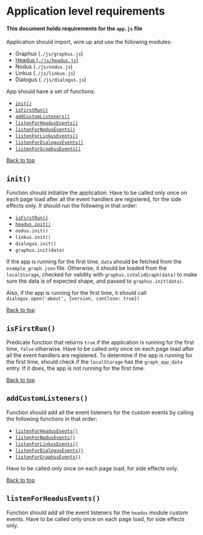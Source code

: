 # Application level requirements

#### This document holds requirements for the `app.js` file

Application should import, wire up and use the following modules:

- Graphus (`./js/graphus.js`)
- [Headus (`./js/headus.js`)](headus)
- Nodus (`./js/nodus.js`)
- Linkus (`./js/linkus.js`)
- Dialogus (`./js/dialogus.js`)

App should have a set of functions:

- [`init()`](#init)
- [`isFirstRun()`](#isfirstrun)
- [`addCustomListeners()`](#addcustomlisteners)
- [`listenForHeadusEvents()`](#listenforheadusevents)
- [`listenForNodusEvents()`](#listenfornodusevents)
- [`listenForLinkusEvents()`](#listenforlinkusevents)
- [`listenForDialogusEvents()`](#listenfordialogusevents)
- [`listenForGraphusEvents()`](#listenforgraphusevents)
   
[Back to top](#application-level-requirements)

## `init()`

Function should initialize the application. Have to be called only once on each page load after all the event handlers are registered, for the side effects only. It should run the following in that order:

- [`isFirstRun()`](#isfirstrun)
- [`headus.init()`](headus#init)
- `nodus.init()`
- `linkus.init()`
- `dialogus.init()`
- `graphus.init(data)`

If the app is running for the first time, `data` should be fetched from the `example_graph.json` file. Otherwise, it should be loaded from the `localStorage`, checked for validity with `graphus.isValidGraph(data)` to make sure the data is of expected shape, and passed to `graphus.init(data)`.

Also, if the app is running for the first time, it should call `dialogus.open('about', {version, canClose: true})`
   
[Back to top](#application-level-requirements)

## `isFirstRun()`

Predicate function that returns `true` if the application is running for the first time, `false` otherwise. Have to be called only once on each page load after all the event handlers are registered. To determine if the app is running for the first time, should check if the `localStorage` has the `graph_app_data` entry. If it does, the app is not running for the first time.

[Back to top](#application-level-requirements)

## `addCustomListeners()`

Function should add all the event listeners for the custom events by calling the following functions in that order:

- [`listenForHeadusEvents()`](#listenforheadusevents)
- [`listenForNodusEvents()`](#listenfornodusevents)
- [`listenForLinkusEvents()`](#listenforlinkusevents)
- [`listenForDialogusEvents()`](#listenfordialogusevents)
- [`listenForGraphusEvents()`](#listenforgraphusevents)

Have to be called only once on each page load, for side effects only.

[Back to top](#application-level-requirements)

## `listenForHeadusEvents()`

Function should add all the event listeners for the `headus` module custom events. Have to be called only once on each page load, for side effects only.
